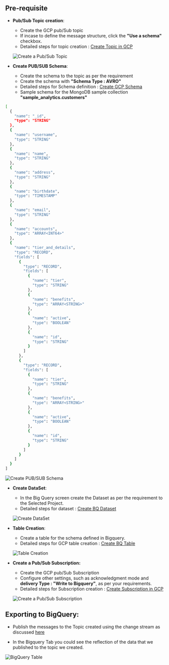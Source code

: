 ## Pre-requisite
- **Pub/Sub Topic creation**:
  * Create the GCP pub/Sub topic
  * If incase to define the message structure, click the **"Use a schema"** checkbox.
  * Detailed steps for topic creation : [Create Topic in GCP](https://cloud.google.com/pubsub/docs/create-topic)

  ![Create a Pub/Sub Topic](https://github.com/TSowbaranika/BQGCPAtlas/assets/109083730/7e092f7d-178a-4da6-b8ff-39c82d033cc7)

- **Create PUB/SUB Schema**:
  * Create the schema to the topic as per the requirement
  * Create the schema with **"Schema Type : AVRO"**
  * Detailed steps for Schema definition : [Create GCP Schema](https://cloud.google.com/pubsub/docs/create-schemas)
  * Sample schema for the MongoDB sample collection **"sample_analytics.customers"**
``` bash
[
  {
    "name": "_id",
    "type": "STRING"
  },
  {
    "name": "username",
    "type": "STRING"
  },
  {
    "name": "name",
    "type": "STRING"
  },
  {
    "name": "address",
    "type": "STRING"
  },
  {
    "name": "birthdate",
    "type": "TIMESTAMP"
  },
  {
    "name": "email",
    "type": "STRING"
  },
  {
    "name": "accounts",
    "type": "ARRAY<INT64>"
  },
  {
    "name": "tier_and_details",
    "type": "RECORD",
    "fields": [
      {
        "type": "RECORD",
        "fields": [
          {
            "name": "tier",
            "type": "STRING"
          },
          {
            "name": "benefits",
            "type": "ARRAY<STRING>"
          },
          {
            "name": "active",
            "type": "BOOLEAN"
          },
          {
            "name": "id",
            "type": "STRING"
          }
        ]
      },
      {
        "type": "RECORD",
        "fields": [
          {
            "name": "tier",
            "type": "STRING"
          },
          {
            "name": "benefits",
            "type": "ARRAY<STRING>"
          },
          {
            "name": "active",
            "type": "BOOLEAN"
          },
          {
            "name": "id",
            "type": "STRING"
          }
        ]
      }
    ]
  }
]
```
  ![Create PUB/SUB Schema](https://github.com/TSowbaranika/BQGCPAtlas/assets/109083730/edde0645-f4c0-43a2-a57c-8b22041f3b3a)

- **Create DataSet**:
  * In the Big Query screen create the Dataset as per the requirement to the Selected Project.
  * Detailed steps for dataset : [Create BQ Dataset](https://cloud.google.com/bigquery/docs/datasets)

  ![Create DataSet](https://github.com/TSowbaranika/BQGCPAtlas/assets/109083730/686850e2-ba3c-4ea3-aca8-8f7a1a83c459)

- **Table Creation**:
  * Create a table for the schema defined in Bigquery.
  * Detailed steps for GCP table creation : [Create BQ Table](https://cloud.google.com/bigquery/docs/tables)

  ![Table Creation](https://github.com/TSowbaranika/BQGCPAtlas/assets/109083730/3abc3b11-f1a6-4fd0-8ebb-9a57c84422eb)

- **Create a Pub/Sub Subscription:**
  * Create the GCP pub/Sub Subscription
  * Configure other settings, such as acknowledgment mode and **delivery Type : "Write to Bigquery"**, as per your requirements. 
  * Detailed steps for Subscription creation : [Create Subscription in GCP](https://cloud.google.com/pubsub/docs/create-subscription)

  ![Create a Pub/Sub Subscription](https://github.com/TSowbaranika/BQGCPAtlas/assets/109083730/1902f905-cc2f-4764-a860-2b5d10224941)

## Exporting to BigQuery:
  * Publish the messages to the Topic created using the change stream as discussed [here](https://github.com/mongodb-partners/MongoDb-BigQuery-Workshops/blob/dev_bq-workshop_demo/CollectionLevelPubSub/README.md)

  * In the Bigquery Tab you could see the reflection of the data that we published to the topic we created.

  ![BigQuery Table](https://github.com/TSowbaranika/BQGCPAtlas/assets/109083730/142e4dc9-5ca6-4b52-985b-4173a5fe488b)



